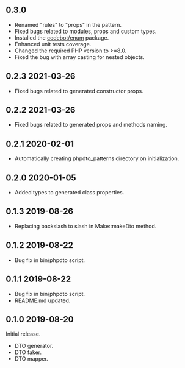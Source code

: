 ## 0.3.0
* Renamed "rules" to "props" in the pattern.
* Fixed bugs related to modules, props and custom types.
* Installed the [codebot/enum](https://github.com/c0d3b0t/phpenum) package.
* Enhanced unit tests coverage.
* Changed the required PHP version to >=8.0.
* Fixed the bug with array casting for nested objects.

## 0.2.3 2021-03-26
* Fixed bugs related to generated constructor props.

## 0.2.2 2021-03-26
* Fixed bugs related to generated props and methods naming.

## 0.2.1 2020-02-01
* Automatically creating phpdto_patterns directory on initialization.

## 0.2.0 2020-01-05
* Added types to generated class properties.

## 0.1.3 2019-08-26
* Replacing backslash to slash in Make::makeDto method.

## 0.1.2 2019-08-22
* Bug fix in bin/phpdto script.

## 0.1.1 2019-08-22
* Bug fix in bin/phpdto script.
* README.md updated.

## 0.1.0 2019-08-20

Initial release.  
* DTO generator.
* DTO faker.
* DTO mapper.
